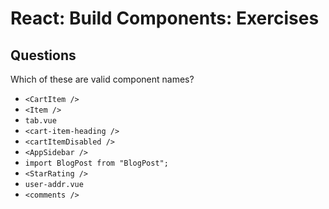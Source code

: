 # React: Build Components: Exercises

## Questions

Which of these are valid component names?

* `<CartItem />`
* `<Item />`
* `tab.vue`
* `<cart-item-heading />`
* `<cartItemDisabled />`
* `<AppSidebar />`
* `import BlogPost from "BlogPost";`
* `<StarRating />`
* `user-addr.vue`
* `<comments />`
